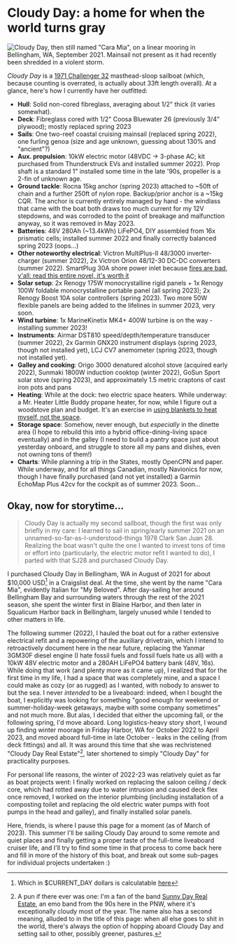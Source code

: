 # Cloudy Day: a home for when the world turns gray

![Cloudy Day, then still named "Cara Mia", on a linear mooring in Bellingham,
WA, September 2021. Mainsail not present as it had recently been shredded in a
violent storm.](/cloudy-day-sept2021.png)

_Cloudy Day_ is a [1971 Challenger
32](https://sailboatdata.com/sailboat/challenger-32) masthead-sloop sailboat
(which, because counting is overrated, is actually about 33ft length overall).
At a glance, here's how I currently have her outfitted:

- **Hull**: Solid non-cored fibreglass, averaging about 1/2" thick (it varies
  somewhat).
- **Deck**: Fibreglass cored with 1/2" Coosa Bluewater 26 (previously 3/4"
  plywood); mostly replaced spring 2023
- **Sails**: One two-reef coastal cruising mainsail (replaced spring 2022), one
  furling genoa (size and age unknown, guessing about 130% and "ancient"?)
- **Aux. propulsion**: 10kW electric motor (48VDC -> 3-phase AC; kit purchased
  from Thunderstruck EVs and installed summer 2022). Prop shaft is a standard
  1" installed some time in the late '90s, propeller is a 2-fin of unknown age.
- **Ground tackle**: Rocna 15kg anchor (spring 2023) attached to ~50ft of chain
  and a further 250ft of nylon rope. Backup/prior anchor is a ~15kg CQR. The
  anchor is currently entirely managed by hand - the windlass that came with
  the boat both draws too much current for my 12V stepdowns, and was corroded
  to the point of breakage and malfunction anyway, so it was removed in May
  2023.
- **Batteries**: 48V 280Ah (~13.4kWh) LiFePO4, DIY assembled from 16x prismatic
  cells; installed summer 2022 and finally correctly balanced spring 2023
  (oops...)
- **Other noteworthy electrical**: Victron MultiPlus-II 48/3000
  inverter-charger (summer 2022), 2x Victron Orion 48/12-30 DC-DC converters
  (summer 2022). SmartPlug 30A shore power inlet because [fires are bad, y'all:
  read this entire novel, it's worth
  it](https://forums.sailboatowners.com/threads/shore-power-smartplug-vs-1938-long-post.159471/)
- **Solar setup**: 2x Renogy 175W monocrystalline rigid panels + 1x Renogy 100W
  foldable monocrystalline portable panel (all spring 2023); 2x Renogy Boost
  10A solar controllers (spring 2023). Two more 50W flexible panels are being
  added to the lifelines in summer 2023, very soon.
- **Wind turbine**: 1x MarineKinetix MK4+ 400W turbine is on the way -
  installing summer 2023!
- **Instruments**: Airmar DST810 speed/depth/temperature transducer (summer
  2022), 2x Garmin GNX20 instrument displays (spring 2023, though not installed
  yet), LCJ CV7 anemometer (spring 2023, though not installed yet).
- **Galley and cooking**: Origo 3000 denatured alcohol stove (acquired early
  2022), Sunmaki 1800W induction cooktop (winter 2022), GoSun Sport solar stove
  (spring 2023), and approximately 1.5 metric craptons of cast iron pots and
  pans
- **Heating**: While at the dock: two electric space heaters. While underway: a
  Mr. Heater Little Buddy propane heater, for now, while I figure out a
  woodstove plan and budget. It's an exercise in [using blankets to heat
  myself, not the
  space](https://solar.lowtechmagazine.com/2015/02/restoring-the-old-way-of-warming-heating-people-not-places/).
- **Storage space**: Somehow, never enough, but *especially* in the dinette
  area (I hope to rebuild this into a hybrid office-dining-living space
  eventually) and in the galley (I need to build a pantry space just about
  yesterday onboard, and struggle to store all my pans and dishes, even not
  owning tons of them!)
- **Charts**: While planning a trip in the States, mostly OpenCPN and paper.
  While underway, and for all things Canadian, mostly Navionics for now, though
  I have finally purchased (and not yet installed) a Garmin EchoMap Plus 42cv
  for the cockpit as of summer 2023. Soon...

## Okay, now for storytime...

> <span class="tangential">
> Cloudy Day is actually my second sailboat, though the first was only briefly
> in my care: I learned to sail in spring/early summer 2021 on an
> unnamed-so-far-as-I-understood-things 1978 Clark San Juan 28. Realizing the
> boat wasn't quite the one I wanted to invest tons of time or effort into
> (particularly, the electric motor refit I wanted to do), I parted with that
> SJ28 and purchased Cloudy Day.
> </span>

I purchased Cloudy Day in Bellingham, WA in August of 2021 for about $10,000
USD[^1] in a Craigslist deal. At the time, she went by the name "Cara Mia",
evidently Italian for "My Beloved". After day-sailing her around Bellingham Bay
and surrounding waters through the rest of the 2021 season, she spent the
winter first in Blaine Harbor, and then later in Squalicum Harbor back in
Bellingham, largely unused while I tended to other matters in life.

The following summer (2022), I hauled the boat out for a rather extensive
electrical refit and a repowering of the auxiliary drivetrain, which I intend
to retroactively document here in the near future, replacing the Yanmar 3GM30F
diesel engine (I hate fossil fuels and fossil fuels hate us all) with a 10kW
48V electric motor and a 280AH LiFePO4 battery bank (48V, 16s). While doing
that work (and plenty more as it came up), I realized that for the first time
in my life, I had a space that was completely mine, and a space I could make as
cozy (or as rugged) as I wanted, with nobody to answer to but the sea. I never
*intended* to be a liveaboard: indeed, when I bought the boat, I explicitly was
looking for something "good enough for weekend or summer-holiday-week getaways,
maybe with some company sometimes" and not much more. But alas, I decided that
either the upcoming fall, or the following spring, I'd move aboard. Long
logistics-heavy story short, I wound up finding winter moorage in Friday
Harbor, WA for October 2022 to April 2023, and moved aboard full-time in late
October - leaks in the ceiling (from deck fittings) and all. It was around this
time that she was rechristened "Cloudy Day Real Estate"[^2], later shortened to
simply "Cloudy Day" for practicality purposes.

For personal life reasons, the winter of 2022-23 was relatively quiet as far as
boat projects went: I finally worked on replacing the saloon ceiling / deck
core, which had rotted away due to water intrusion and caused deck flex once
removed, I worked on the interior plumbing (including installation of a
composting toilet and replacing the old electric water pumps with foot pumps in
the head and galley), and finally installed solar panels.

Here, friends, is where I pause this page for a moment (as of March of 2023).
This summer I'll be sailing Cloudy Day around to some remote and quiet places
and finally getting a proper taste of the full-time liveaboard cruiser life,
and I'll try to find some time in that process to come back here and fill in
more of the history of this boat, and break out some sub-pages for individual
projects undertaken :)

[^1]: Which in $CURRENT\_DAY dollars is calculatable
    [here](https://www.officialdata.org/us/inflation/2021?amount=10000)

[^2]: A pun if there ever was one: I'm a fan of the band [Sunny Day Real
    Estate](https://en.wikipedia.org/wiki/Sunny_Day_Real_Estate), an emo band
    from the 90s here in the PNW, where it's exceptionally cloudy most of the
    year. The name also has a second meaning, alluded to in the title of this
    page: when all else goes to shit in the world, there's always the option of
    hopping aboard Cloudy Day and setting sail to other, possibly greener,
    pastures.
